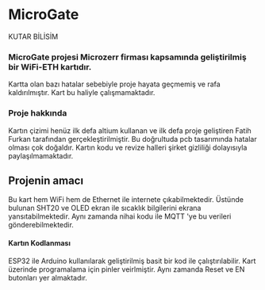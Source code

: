 # MicroGate 
KUTAR BİLİSİM

### MicroGate projesi Microzerr firması kapsamında geliştirilmiş bir WiFi-ETH kartıdır.
Kartta olan bazı hatalar sebebiyle proje hayata geçmemiş ve rafa kaldırılmıştır.
Kart bu haliyle çalışmamaktadır. 

### Proje hakkında
Kartın çizimi henüz ilk defa altium kullanan ve ilk defa proje geliştiren Fatih Furkan tarafından gerçekleştirilmiştir.
Bu doğrultuda pcb tasarımında hatalar olması çok doğaldır.
Kartın kodu ve revize halleri şirket gizliliği dolayısıyla paylaşılmamaktadır.

## Projenin amacı
Bu kart hem WiFi hem de Ethernet ile internete çıkabilmektedir. Üstünde bulunan SHT20 ve OLED ekran ile sıcaklık bilgilerini ekrana yansıtabilmektedir.
Aynı zamanda nihai kodu ile MQTT 'ye bu verileri gönderebilmektedir.

#### Kartın Kodlanması
ESP32 ile Arduino kullanılarak geliştirilmiş basit bir kod ile çalıştırılabilir.
Kart üzerinde programalama için pinler veirlmiştir.
Aynı zamanda Reset ve EN butonları yer almaktadır.



